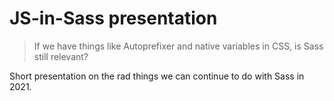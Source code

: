 # JS-in-Sass presentation

> If we have things like Autoprefixer and native variables in CSS, is Sass still relevant?

Short presentation on the rad things we can continue to do with Sass in 2021.
